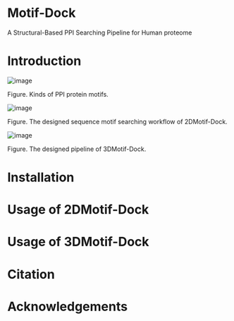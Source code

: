 # Motif-Dock
A Structural-Based PPI Searching Pipeline for Human proteome

Introduction
======


![image](https://user-images.githubusercontent.com/58931275/174751397-d529dfaf-f970-43f2-a0fe-0f3d99c006f7.png)

Figure. Kinds of PPI protein motifs.



![image](https://user-images.githubusercontent.com/58931275/174751639-f2320452-0e78-4cd4-893a-6f9ff4839580.png)

Figure. The designed sequence motif searching workflow of 2DMotif-Dock.


![image](https://user-images.githubusercontent.com/58931275/174751526-c46baddf-a395-42d8-9262-d565adbf163b.png)

Figure. The designed pipeline of 3DMotif-Dock. 




Installation
=====



Usage of 2DMotif-Dock
=====


Usage of 3DMotif-Dock
=====


Citation
=====


Acknowledgements
=====

